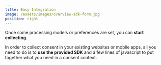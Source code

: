 ```yaml
---
title: Easy Integration
image: /assets/images/overview-sdk-form.jpg
position: right
---
```


Once some processing models or preferences are set, you can **start collecting**.

In order to collect consent in your existing websites or mobile apps, all you need to do is to **use the provided SDK** and a few lines of javascript to put together what you need in a consent context.
